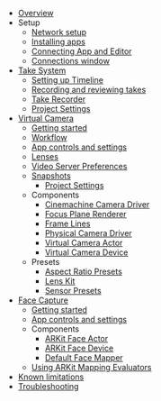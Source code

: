* [Overview](index.md)
* Setup
  * [Network setup](setup-network.md)
  * [Installing apps](setup-installing-app.md)
  * [Connecting App and Editor](setup-connecting.md)
  * [Connections window](ref-window-connections.md)
* [Take System](take-system.md)
  * [Setting up Timeline](take-system-setting-up-timeline.md)
  * [Recording and reviewing takes](take-system-recording.md)
  * [Take Recorder](ref-component-take-recorder.md)
  * [Project Settings](ref-project-settings-take-system.md)
* [Virtual Camera](virtual-camera.md)
  * [Getting started](virtual-camera-getting-started.md)
  * [Workflow](virtual-camera-workflow.md)
  * [App controls and settings](virtual-camera-app-controls.md)
  * [Lenses](virtual-camera-lenses.md)
  * [Video Server Preferences](ref-user-preferences-video-server.md)      
  * [Snapshots](virtual-camera-snapshots.md)
    * [Project Settings](ref-project-settings-snapshots.md)
  * Components
    * [Cinemachine Camera Driver](ref-component-cinemachine-camera-driver.md)
    * [Focus Plane Renderer](ref-component-focus-plane-renderer.md)
    * [Frame Lines](ref-component-frame-lines.md)
    * [Physical Camera Driver](ref-component-physical-camera-driver.md)
    * [Virtual Camera Actor](ref-component-virtual-camera-actor.md)
    * [Virtual Camera Device](ref-component-virtual-camera-device.md)
  * Presets
    * [Aspect Ratio Presets](ref-asset-aspect-ratio-presets.md)
    * [Lens Kit](ref-asset-lens-kit.md)
    * [Sensor Presets](ref-asset-sensor-presets.md)
* [Face Capture](face-capture.md)
  * [Getting started](face-capture-getting-started.md)
  * [App controls and settings](face-capture-app-controls.md)
  * Components
    * [ARKit Face Actor](ref-component-arkit-face-actor.md)
    * [ARKit Face Device](ref-component-arkit-face-device.md)
    * [Default Face Mapper](ref-component-arkit-default-face-mapper.md)
  * [Using ARKit Mapping Evaluators](face-capture-mapping-evaluator.md)
* [Known limitations](limitations.md)
* [Troubleshooting](troubleshooting.md)
